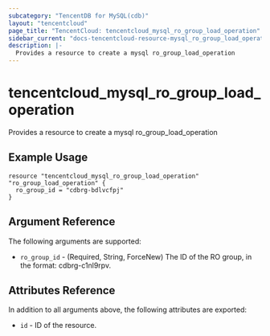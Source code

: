```yaml
---
subcategory: "TencentDB for MySQL(cdb)"
layout: "tencentcloud"
page_title: "TencentCloud: tencentcloud_mysql_ro_group_load_operation"
sidebar_current: "docs-tencentcloud-resource-mysql_ro_group_load_operation"
description: |-
  Provides a resource to create a mysql ro_group_load_operation
---
```


# tencentcloud_mysql_ro_group_load_operation

Provides a resource to create a mysql ro_group_load_operation

## Example Usage

```hcl
resource "tencentcloud_mysql_ro_group_load_operation" "ro_group_load_operation" {
  ro_group_id = "cdbrg-bdlvcfpj"
}
```

## Argument Reference

The following arguments are supported:

* `ro_group_id` - (Required, String, ForceNew) The ID of the RO group, in the format: cdbrg-c1nl9rpv.

## Attributes Reference

In addition to all arguments above, the following attributes are exported:

* `id` - ID of the resource.



